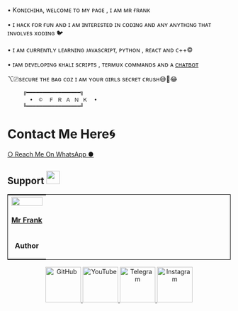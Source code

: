 •  Kᴏɴɪᴄʜɪʜᴀ, ᴡᴇʟᴄᴏᴍᴇ ᴛᴏ ᴍʏ ᴘᴀɢᴇ , ɪ ᴀᴍ ᴍʀ ғʀᴀɴᴋ

•  ɪ ʜᴀᴄᴋ ғᴏʀ ғᴜɴ ᴀɴᴅ ɪ ᴀᴍ ɪɴᴛᴇʀᴇsᴛᴇᴅ ɪɴ ᴄᴏᴅɪɴɢ ᴀɴᴅ ᴀɴʏ ᴀɴʏᴛʜɪɴɢ ᴛʜᴀᴛ ɪɴᴠᴏʟᴠᴇs xᴏᴅɪɴɢ 🐦

•  ɪ ᴀᴍ ᴄᴜʀʀᴇɴᴛʟʏ ʟᴇᴀʀɴɪɴɢ ᴊᴀᴠᴀsᴄʀɪᴘᴛ, ᴘʏᴛʜᴏɴ , ʀᴇᴀᴄᴛ ᴀɴᴅ ᴄ++©

•  ɪᴀᴍ ᴅᴇᴠᴇʟᴏᴘɪɴɢ ᴋʜᴀʟɪ sᴄʀɪᴘᴛs , ᴛᴇʀᴍᴜx ᴄᴏᴍᴍᴀɴᴅs ᴀɴᴅ ᴀ <a href=https://wa.me/263788236690/> ᴄʜᴀᴛʙᴏᴛ</a>

⌥⎚sᴇᴄᴜʀᴇ ᴛʜᴇ ʙᴀɢ ᴄᴏᴢ ɪ ᴀᴍ ʏᴏᴜʀ ɢɪʀʟs sᴇᴄʀᴇᴛ ᴄʀᴜsʜ😅🥲😂

         ╔━━━━━━━━━━━━━━━━━╗
           •  ©  Ｆ Ｒ Ａ Ｎ Ｋ  •
         ╚━━━━━━━━━━━━━━━━━╝

# Contact Me Here🌀 <br>
<a href="https://wa.me/263719647303/">○ Reach Me On WhatsApp ●</a>

## Support <img src="https://user-images.githubusercontent.com/64035221/113476039-61b21c80-9496-11eb-93d1-97a97f6acaa6.png" width="30" height="30">

<table align="center" style="border:1px solid black;margin-left:auto;margin-right:auto;">
  <tr>
    <th><img src="https://user-images.githubusercontent.com/100421286/272568945-0cb5c1cb-b544-4287-962b-cf5ebab61d3d.jpg" width="100%" height="100%"></th>
  </tr>
  <tr>
    <td><a href="https://github.com/MrFr3nk/"><p align='center'><b>Mr Frank</b></td>
  </tr>
  <tr>
    <td><p align='center'><b>Author</b></td>
  </tr>
</table>

<p align="center"><a href="https://github.com/MrFr3nk"><img src="https://user-images.githubusercontent.com/64035221/96459220-834c7e00-123f-11eb-8417-534058a7ba62.png" alt="GitHub" width="80" height="80">
<a href="https://www.youtube.com/@mr_frank_ofc"><img src="https://user-images.githubusercontent.com/64035221/96456596-4f238e00-123c-11eb-821e-85e9aaa3faec.png" alt="YouTube" width="80" height="80">
<a href="https://t.me/the_cyber_punkk"><img src="https://user-images.githubusercontent.com/64035221/113977119-b91e0700-985f-11eb-9418-eab91ff1540e.png" alt="Telegram" width="80" height="">
<a href="https://www.instagram.com/mr_frank_ofc/"><img src="https://user-images.githubusercontent.com/64035221/113977904-e61ee980-9860-11eb-82d1-9ebd795c8138.png" alt="Instagram" width="80" height="">

<!---
MrFr3nk/MrFr3nk is a ✨ special ✨ repository because its `README.md` (this file) appears on your GitHub profile.
You can click the Preview link to take a look at your changes.
--->
